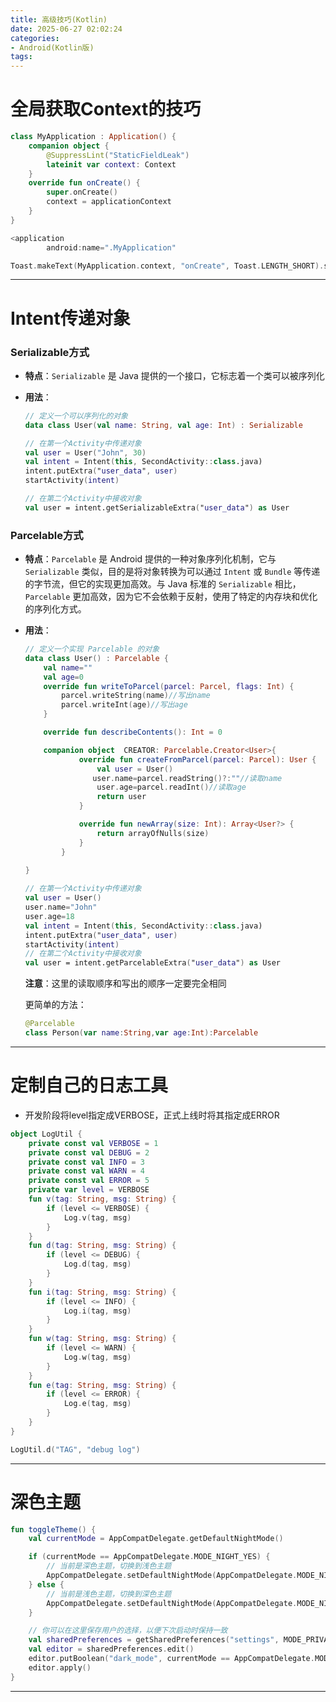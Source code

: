 ```yaml
---
title: 高级技巧(Kotlin)
date: 2025-06-27 02:02:24
categories:
- Android(Kotlin版)
tags:
---
```


# 全局获取Context的技巧

```kotlin
class MyApplication : Application() {
    companion object {
        @SuppressLint("StaticFieldLeak")
        lateinit var context: Context
    }
    override fun onCreate() {
        super.onCreate()
        context = applicationContext
    }
}
```

```kotlin
<application
        android:name=".MyApplication"
```

```kotlin
Toast.makeText(MyApplication.context, "onCreate", Toast.LENGTH_SHORT).show()
```

------

# Intent传递对象

### Serializable方式

- **特点**：`Serializable` 是 Java 提供的一个接口，它标志着一个类可以被序列化

- **用法**：

  ```kotlin
  // 定义一个可以序列化的对象
  data class User(val name: String, val age: Int) : Serializable
  
  // 在第一个Activity中传递对象
  val user = User("John", 30)
  val intent = Intent(this, SecondActivity::class.java)
  intent.putExtra("user_data", user)
  startActivity(intent)
  
  // 在第二个Activity中接收对象
  val user = intent.getSerializableExtra("user_data") as User
  ```

### Parcelable方式

- **特点**：`Parcelable` 是 Android 提供的一种对象序列化机制，它与 `Serializable` 类似，目的是将对象转换为可以通过 `Intent` 或 `Bundle` 等传递的字节流，但它的实现更加高效。与 Java 标准的 `Serializable` 相比，`Parcelable` 更加高效，因为它不会依赖于反射，使用了特定的内存块和优化的序列化方式。

- **用法**：

  ```kotlin
  // 定义一个实现 Parcelable 的对象
  data class User() : Parcelable {
      val name=""
      val age=0
      override fun writeToParcel(parcel: Parcel, flags: Int) {
          parcel.writeString(name)//写出name
          parcel.writeInt(age)//写出age
      }
  
      override fun describeContents(): Int = 0
  
      companion object  CREATOR: Parcelable.Creator<User>{
              override fun createFromParcel(parcel: Parcel): User {
                  val user = User()
                 user.name=parcel.readString()?:""//读取name
                  user.age=parcel.readInt()//读取age
                  return user
              }
  
              override fun newArray(size: Int): Array<User?> {
                  return arrayOfNulls(size)
              }
          }
      
  }
  
  // 在第一个Activity中传递对象
  val user = User()
  user.name="John"
  user.age=18
  val intent = Intent(this, SecondActivity::class.java)
  intent.putExtra("user_data", user)
  startActivity(intent)
  // 在第二个Activity中接收对象
  val user = intent.getParcelableExtra("user_data") as User
  ```

  **注意**：这里的读取顺序和写出的顺序一定要完全相同

  更简单的方法：

  ```kotlin
  @Parcelable
  class Person(var name:String,var age:Int):Parcelable
  ```

------

# 定制自己的日志工具

- 开发阶段将level指定成VERBOSE，正式上线时将其指定成ERROR

```kotlin
object LogUtil {
    private const val VERBOSE = 1
    private const val DEBUG = 2
    private const val INFO = 3
    private const val WARN = 4
    private const val ERROR = 5
    private var level = VERBOSE
    fun v(tag: String, msg: String) {
        if (level <= VERBOSE) {
            Log.v(tag, msg)
        }
    }
    fun d(tag: String, msg: String) {
        if (level <= DEBUG) {
            Log.d(tag, msg)
        }
    }
    fun i(tag: String, msg: String) {
        if (level <= INFO) {
            Log.i(tag, msg)
        }
    }
    fun w(tag: String, msg: String) {
        if (level <= WARN) {
            Log.w(tag, msg)
        }
    }
    fun e(tag: String, msg: String) {
        if (level <= ERROR) {
            Log.e(tag, msg)
        }
    }
}
```

```kotlin
LogUtil.d("TAG", "debug log")
```

------

# 深色主题

```kotlin
fun toggleTheme() {
    val currentMode = AppCompatDelegate.getDefaultNightMode()

    if (currentMode == AppCompatDelegate.MODE_NIGHT_YES) {
        // 当前是深色主题，切换到浅色主题
        AppCompatDelegate.setDefaultNightMode(AppCompatDelegate.MODE_NIGHT_NO)
    } else {
        // 当前是浅色主题，切换到深色主题
        AppCompatDelegate.setDefaultNightMode(AppCompatDelegate.MODE_NIGHT_YES)
    }

    // 你可以在这里保存用户的选择，以便下次启动时保持一致
    val sharedPreferences = getSharedPreferences("settings", MODE_PRIVATE)
    val editor = sharedPreferences.edit()
    editor.putBoolean("dark_mode", currentMode == AppCompatDelegate.MODE_NIGHT_YES)
    editor.apply()
}

```

------

